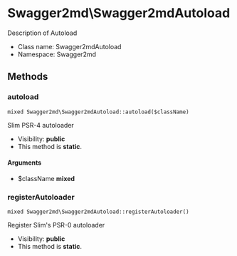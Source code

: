 Swagger2md\Swagger2mdAutoload
===============

Description of Autoload




* Class name: Swagger2mdAutoload
* Namespace: Swagger2md







Methods
-------


### autoload

    mixed Swagger2md\Swagger2mdAutoload::autoload($className)

Slim PSR-4 autoloader



* Visibility: **public**
* This method is **static**.


#### Arguments
* $className **mixed**



### registerAutoloader

    mixed Swagger2md\Swagger2mdAutoload::registerAutoloader()

Register Slim's PSR-0 autoloader



* Visibility: **public**
* This method is **static**.



